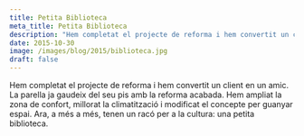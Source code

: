 ```yaml
---
title: Petita Biblioteca
meta_title: Petita Biblioteca
description: "Hem completat el projecte de reforma i hem convertit un client en un amic. La parella ja gaudeix del seu pis amb la reforma acabada. Hem ampliat la zona de confort, millorat la climatització i modificat el concepte per guanyar espai. Ara, a més a més, tenen un racó per a la cultura: una petita biblioteca."
date: 2015-10-30
image: /images/blog/2015/biblioteca.jpg
draft: false
---
```


Hem completat el projecte de reforma i hem convertit un client en un amic. La parella ja gaudeix del seu pis amb la reforma acabada. Hem ampliat la zona de confort, millorat la climatització i modificat el concepte per guanyar espai. Ara, a més a més, tenen un racó per a la cultura: una petita biblioteca.

